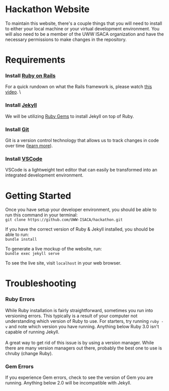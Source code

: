 # Hackathon Website

To maintain this website, there's a couple things that you will need to install to either your local machine or your virtual development environment. You will also need to be a member of the UWW ISACA organization and have the necessary permissions to make changes in the repository. 

# Requirements

### Install [Ruby on Rails](https://www.ruby-lang.org/en/documentation/installation/)
For a quick rundown on what the Rails framework is, please watch [this video](https://www.youtube.com/watch?v=UYm0kfnRTJk). \

### Install [Jekyll](https://jekyllrb.com/docs/installation/)
We will be utilizing [Ruby Gems](https://medium.com/@morgannegagne/what-is-a-ruby-gem-1eec2684e68) to install Jekyll on top of Ruby.

### Install [Git](https://git-scm.com/downloads)
Git is a version control technology that allows us to track changes in code over time ([learn more](https://www.youtube.com/watch?v=hwP7WQkmECE)).

### Install [VSCode](https://code.visualstudio.com/)
VSCode is a lightweight text editor that can easily be transformed into an integrated development environment. 

# Getting Started

Once you have setup your developer environment, you should be able to run this command in your terminal: \
` git clone https://github.com/UWW-ISACA/hackathon.git `

If you have the correct version of Ruby & Jekyll installed, you should be able to run:\
` bundle install `

To generate a live mockup of the website, run:\
` bundle exec jekyll serve `

To see the live site, visit `localhost` in your web browser.

# Troubleshooting

### Ruby Errors

While Ruby installation is fairly straightforward, sometimes you run into versioning errors. This typically is a result of your computer not understanding which version of Ruby to use. For starters, try running `ruby -v` and note which version you have running. Anything below Ruby 3.0 isn't capable of running Jekyll.\
\
A great way to get rid of this issue is by using a version manager. While there are many version managers out there, probably the best one to use is chruby (change Ruby). 

### Gem Errors

If you experience Gem errors, check to see the version of Gem you are running. Anything below 2.0 will be incompatible with Jekyll.